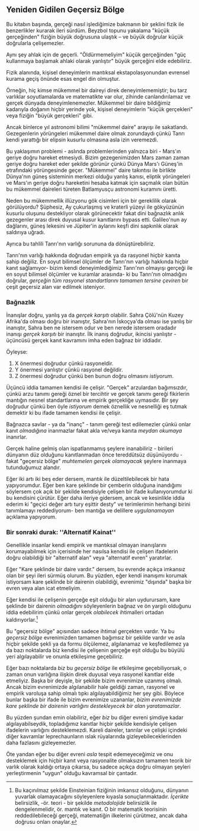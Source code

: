 ## Yeniden Gidilen Geçersiz Bölge

Bu kitabın başında, gerçeği nasıl işlediğimize bakmanın bir şeklini fizik ile benzerlikler kurarak ileri sürdüm. Beyzbol topunu yakalama "küçük gerçeğinden" fiziğin büyük doğrusuna ulaştık – ve büyük doğrular küçük doğrularla çelişemezler.

Aynı şey ahlak için de geçerli. "Öldürmemeliyim" küçük gerçeğinden "güç kullanmaya başlamak ahlaki olarak yanlıştır" büyük gerçeğini elde edebiliriz.

Fizik alanında, kişisel deneyimlerin mantıksal ekstapolasyonundan evrensel kurama geçiş önünde esas engel din olmuştur.

Örneğin, hiç kimse mükemmel bir daireyi direk deneyimlememiştir; bu tarz varlıklar soyutlamalarda ve matematikte var olur, zihinde canlandırılamaz ve gerçek dünyada deneyimlenemezler. Mükemmel bir daire bildiğimiz kadarıyla doğanın hiçbir yerinde yok, kişisel deneyimlerin "küçük gerçekleri" veya fiziğin "büyük gerçekleri" gibi.

Ancak binlerce yıl astronomi bilimi "mükemmel daire" arayışı ile sakatlandı. Gezegenlerin yörüngeleri mükemmel daire olmak zorundaydı çünkü Tanrı kendi yarattığı bir elipsin kusurlu olmasına asla izin veremezdi.

Bu yaklaşımın problemi - aslında problemlerinden yalnızca biri - Mars'ın geriye doğru hareket etmesiydi. Bizim gezegenimizden Mars zaman zaman geriye doğru hareket eder şekilde görünür çünkü Dünya Mars'ı Güneş'in etrafındaki yörüngesinde geçer. "Mükemmel" daire takıntısı ile birlikte Dünya'nın güneş sisteminin merkezi olduğu yanlış kanısı, eliptik yörüngeleri ve Mars'ın geriye doğru hareketini hesaba katmak için saçmalık olan bütün bu mükemmel daireleri türeten Batlamyusçu astronomi kuramını üretti.

Neden bu mükemmellik illüzyonu gök cisimleri için bir gereklilik olarak görülüyordu? Şüphesiz, Ay çukurlaşmış ve kraterli yüzeyi ile gökyüzünün kusurlu oluşunu destekliyor olarak görünecektir fakat dini bağnazlık anlık gezegenler arası direk duyusal kusur kanıtlarını bypass etti. Galileo'nun ay dağlarını, güneş lekesini ve Jüpiter'in aylarını keşfi dini sapkınlık olarak saldırıya uğradı.

Ayrıca bu tahlili Tanrı'nın varlığı sorununa da dönüştürebiliriz.

Tanrı'nın varlığı hakkında doğrudan empirik ya da rasyonel hiçbir kanıta sahip değiliz. En soyut bilimsel ölçümler de Tanrı'nın varlığı hakkında hiçbir kanıt sağlamıyor- bizim kendi deneyimlediğimiz Tanrı'nın olmayışı gerçeği ile en soyut bilimsel ölçümler ve kuramlar arasında- ki bu Tanrı'nın olmadığını doğrular, *gerçeğin tüm rasyonel standartlarını tamamen tersine çeviren* bir çeşit geçersiz alan var edilmek isteniyor.

### Bağnazlık

İnanışlar doğru, yanlış ya da *gerçek karşıtı* olabilir. Sahra Çölü'nün Kuzey Afrika'da olması doğru bir inanıştır, Sahra'nın İskoçya'da olması ise yanlış bir inanıştır, Sahra ben ne istersem odur ve ben nerede istersem oradadır inanışı *gerçek karşıtı* bir inanıştır. İlk inanış doğrudur, ikincisi yanlıştır - üçüncüsü gerçek kanıt kavramını imha eden bağnaz bir iddiadır.

Öyleyse:

1. X önermesi doğrudur çünkü rasyoneldir.
2. Y önermesi yanlıştır çünkü rasyonel değildir.
3. Z önermesi doğrudur çünkü ben bunun doğru olmasını *istiyorum*.

Üçüncü iddia tamamen kendisi ile çelişir. "Gerçek" arzulardan bağımsızdır, çünkü arzu tanımı gereği öznel bir tercihtir ve gerçek tanımı gereği fikirlerin mantığın nesnel standartlarına ve empirik gerçekliğe uymasıdır. Bir şey doğrudur çünkü ben öyle *istiyorum* demek öznellik ve nesnelliği eş tutmak demektir ki bu ifade tamamen kendisi ile çelişir.

Bağnazca savlar - ya da "inanç" - tanım gereği test edilemezler çünkü onlar kanıt *olmadığına* inanmazlar fakat akla ve/veya kanıta *meydan okumaya* inanırlar.

Gerçek haline gelmiş olan ispatlanmamış şeylere inanabiliriz - birileri dünyanın düz olduğunu kanıtlanmadan önce tereddütsüz düşünüyordu - fakat "geçersiz bölge" *muhtemelen gerçek olamayacak* şeylere inanmaya tutunduğumuz alandır.

Eğer iki artı iki beş eder dersem, mantık ile düzeltilebilecek bir hata yapıyorumdur. Eğer ben kare şeklinde bir çemberin olduğuna inandığımı söylersem çok açık bir şekilde kendisiyle çelişen bir ifade kullanıyorumdur ki bu kendisini çürütür. Eğer daha ileriye gidersem, ancak ve kesinlikle iddia ederim ki "geçici değer artı tury eşittir desty" ve terimlerimin herhangi birini tanımlamayı reddediyorum- ben mantığa ve delillere *uygulanamayan* açıklama yapıyorum.

### Bir sonraki durak: ''Alternatif Kainat'' 

Genellikle insanlar kendi empirik ve mantıksal olmayan inanışlarını korumayabilmek için içerisinde her nasılsa kendisi ile çelişen ifadelerin doğru olabildiği bir "alternatif alan" veya "alternatif evren" yaratırlar.

Eğer "Kare şeklinde bir daire vardır." dersem, bu evrende açıkça imkansız olan bir şeyi ileri sürmüş olurum. Bu yüzden, eğer kendi inanışımı korumak istiyorsam kare şeklinde bir dairenin olabildiği, evrenimiz "dışında" başka bir evren veya alan icat etmeliyim.

Eğer kendisi ile çelişenin gerçeğe eşit olduğu bir alan uydurursam, kare şeklinde bir dairenin *olmadığını* söyleyenlerin bağnaz ve ön yargılı olduğunu iddia edebilirim çünkü onlar gerçek *olabilecek* ihtimalleri ortadan kaldırıyorlar.[^1]

Bu "geçersiz bölge" açısından sadece ihtimal gerçekten vardır. Ya bu *geçersiz bölge* evrenimizden tamamen bağımsız bir şekilde vardır ve asla hiçbir şekilde şekli ya da formu ölçülemez, algılanamaz ve keşfedilemez ya da bazı noktalarda biz kendisi ile çelişenin gerçeğe eşit olduğu bu büyülü yeri algılayabilir ve onunla etkileşime geçebiliriz.

Eğer bazı noktalarda *biz* bu *geçersiz bölge* ile etkileşime geçebiliyorsak, o zaman onun varlığına ilişkin direk duyusal veya rasyonel kanıtlar elde etmeliyiz. Başka bir deyişle, bir şekilde bizim evrenimize uzanmış olmalı. Ancak bizim evrenimizde algılanabilir hale geldiği zaman, rasyonel ve empirik varoluşa sahip olmalı tıpkı algılayabildiğimiz her şey gibi. Böylece bunlar başka bir ifade ile bizim evrenimize uzananlar, *bizim evrenimizde kare şeklinde bir dairenin varlığını destekleyecek bir alan yaratamazlar*.

Bu yüzden şundan emin olabiliriz, eğer *biz* bu diğer evreni şimdiye kadar algılayabilseydik, topladığımız kanıtlar hiçbir şekilde kendisiyle çelişen ifadelerin varlığını desteklemezdi. Kareli daireler, tanrılar ve çelişki içindeki diğer kavramlar leprechaunların ıslak rüyalarında gizleyebileceklerinden daha fazlasını gizleyemezler.

Öte yandan eğer bu diğer evreni *asla* tespit edemeyeceğimiz ve onu desteklemek için hiçbir kanıt veya rasyonalite olmaksızın tamamen teorik bir varlık olarak kaldığı ortaya çıkarsa, bu sadece açıkça doğru olmayan şeyleri yerleştirmenin "uygun" olduğu kavramsal bir çantadır.

[^1]: Bu kaçınılmaz şekilde Einsteinian fiziğinin imkansız olduğunu, dünyanın yuvarlak olamayacağını söyleyenlere kıyasla sonuçlanmaktadır. *İçerikte* belirsizlik, -ör. teori - bir şekilde *metodolojide* belirsizlik ile dengelenmelidir, ör. mantık ve kanıt. O bir matematik teorisinin reddedilebileceği gerçeği, matematiğin ilkelerini çürütmez, ancak daha doğrusu onları onaylar.